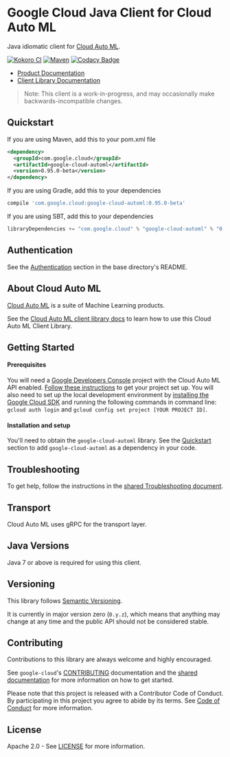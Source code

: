 Google Cloud Java Client for Cloud Auto ML
===================================================

Java idiomatic client for [Cloud Auto ML][cloud-automl].

[![Kokoro CI](http://storage.googleapis.com/cloud-devrel-public/java/badges/google-cloud-java/master.svg)](http://storage.googleapis.com/cloud-devrel-public/java/badges/google-cloud-java/master.html)
[![Maven](https://img.shields.io/maven-central/v/com.google.cloud/google-cloud-automl.svg)](https://img.shields.io/maven-central/v/com.google.cloud/google-cloud-automl.svg)
[![Codacy Badge](https://api.codacy.com/project/badge/grade/9da006ad7c3a4fe1abd142e77c003917)](https://www.codacy.com/app/mziccard/google-cloud-java)

- [Product Documentation][automl-product-docs]
- [Client Library Documentation][automl-client-lib-docs]

> Note: This client is a work-in-progress, and may occasionally
> make backwards-incompatible changes.

Quickstart
----------

[//]: # ({x-version-update-start:google-cloud-automl:released})
If you are using Maven, add this to your pom.xml file
```xml
<dependency>
  <groupId>com.google.cloud</groupId>
  <artifactId>google-cloud-automl</artifactId>
  <version>0.95.0-beta</version>
</dependency>
```
If you are using Gradle, add this to your dependencies
```Groovy
compile 'com.google.cloud:google-cloud-automl:0.95.0-beta'
```
If you are using SBT, add this to your dependencies
```Scala
libraryDependencies += "com.google.cloud" % "google-cloud-automl" % "0.95.0-beta"
```
[//]: # ({x-version-update-end})

Authentication
--------------

See the [Authentication](https://github.com/googleapis/google-cloud-java#authentication) section in the base directory's README.

About Cloud Auto ML
----------------------------

[Cloud Auto ML][cloud-automl] is a suite of Machine Learning products.

See the [Cloud Auto ML client library docs][automl-client-lib-docs] to learn how to use this Cloud Auto ML Client Library.

Getting Started
---------------
#### Prerequisites
You will need a [Google Developers Console](https://console.developers.google.com/) project with the Cloud Auto ML API enabled. [Follow these instructions](https://cloud.google.com/resource-manager/docs/creating-managing-projects) to get your project set up. You will also need to set up the local development environment by [installing the Google Cloud SDK](https://cloud.google.com/sdk/) and running the following commands in command line: `gcloud auth login` and `gcloud config set project [YOUR PROJECT ID]`.

#### Installation and setup
You'll need to obtain the `google-cloud-automl` library.  See the [Quickstart](#quickstart) section to add `google-cloud-automl` as a dependency in your code.

Troubleshooting
---------------

To get help, follow the instructions in the [shared Troubleshooting document](https://github.com/googleapis/google-cloud-common/blob/master/troubleshooting/readme.md#troubleshooting).

Transport
---------
Cloud Auto ML uses gRPC for the transport layer.

Java Versions
-------------

Java 7 or above is required for using this client.

Versioning
----------

This library follows [Semantic Versioning](http://semver.org/).

It is currently in major version zero (``0.y.z``), which means that anything may change at any time and the public API should not be considered stable.

Contributing
------------

Contributions to this library are always welcome and highly encouraged.

See `google-cloud`'s [CONTRIBUTING] documentation and the [shared documentation](https://github.com/googleapis/google-cloud-common/blob/master/contributing/readme.md#how-to-contribute-to-gcloud) for more information on how to get started.

Please note that this project is released with a Contributor Code of Conduct. By participating in this project you agree to abide by its terms. See [Code of Conduct][code-of-conduct] for more information.

License
-------

Apache 2.0 - See [LICENSE] for more information.


[CONTRIBUTING]:https://github.com/googleapis/google-cloud-java/blob/master/CONTRIBUTING.md
[code-of-conduct]:https://github.com/googleapis/google-cloud-java/blob/master/CODE_OF_CONDUCT.md#contributor-code-of-conduct
[LICENSE]: https://github.com/googleapis/google-cloud-java/blob/master/LICENSE
[cloud-platform]: https://cloud.google.com/
[cloud-automl]: https://cloud.google.com/automl
[automl-product-docs]: https://cloud.google.com/automl/
[automl-client-lib-docs]: https://googleapis.github.io/google-cloud-java/google-cloud-clients/apidocs/index.html?com/google/cloud/automl/v1beta1/package-summary.html
